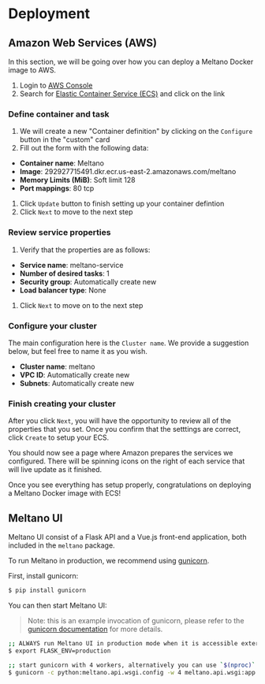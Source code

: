 # Deployment

## Amazon Web Services (AWS)

In this section, we will be going over how you can deploy a Meltano Docker image to AWS.

1. Login to [AWS Console](https://console.aws.amazon.com)
1. Search for [Elastic Container Service (ECS)](https://console.aws.amazon.com/ecs) and click on the link

### Define container and task

1. We will create a new "Container definition" by clicking on the `Configure` button in the "custom" card
1. Fill out the form with the following data:
  - **Container name**: Meltano
  - **Image**: 292927715491.dkr.ecr.us-east-2.amazonaws.com/meltano
  - **Memory Limits (MiB)**: Soft limit 128
  - **Port mappings**: 80 tcp
1. Click `Update` button to finish setting up your container defintion
1. Click `Next` to move to the next step

### Review service properties 

1. Verify that the properties are as follows:
  - **Service name**: meltano-service
  - **Number of desired tasks**: 1
  - **Security group**: Automatically create new
  - **Load balancer type**: None
1. Click `Next` to move on to the next step

### Configure your cluster

The main configuration here is the `Cluster name`. We provide a suggestion below, but feel free to name it as you wish.

  - **Cluster name**: meltano
  - **VPC ID**: Automatically create new
  - **Subnets**: Automatically create new

### Finish creating your cluster

After you click `Next`, you will have the opportunity to review all of the properties that you set. Once you confirm that the setttings are correct, click `Create` to setup your ECS.

You should now see a page where Amazon prepares the services we configured. There will be spinning icons on the right of each service that will live update as it finished.

Once you see everything has setup properly, congratulations on deploying a Meltano Docker image with ECS!

## Meltano UI

Meltano UI consist of a Flask API and a Vue.js front-end application, both included in the `meltano` package.

To run Meltano in production, we recommend using [gunicorn](http://docs.gunicorn.org/en/stable/install.html).

First, install gunicorn:

```bash
$ pip install gunicorn
```

You can then start Meltano UI:

> Note: this is an example invocation of gunicorn, please refer to
> the [gunicorn documentation](http://docs.gunicorn.org/en/stable/settings.html) for more details.

```bash
;; ALWAYS run Meltano UI in production mode when it is accessible externally
$ export FLASK_ENV=production

;; start gunicorn with 4 workers, alternatively you can use `$(nproc)`
$ gunicorn -c python:meltano.api.wsgi.config -w 4 meltano.api.wsgi:app
```
